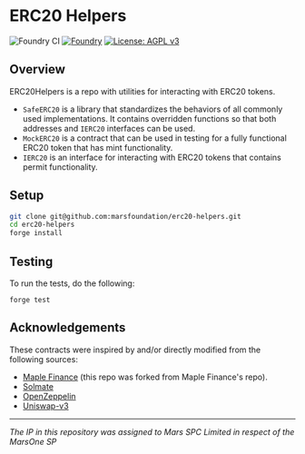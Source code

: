 # ERC20 Helpers

![Foundry CI](https://github.com/marsfoundation/erc20-helpers/actions/workflows/ci.yml/badge.svg)
[![Foundry][foundry-badge]][foundry]
[![License: AGPL v3](https://img.shields.io/badge/License-AGPL%20v3-blue.svg)](https://github.com/marsfoundation/erc20-helpers/blob/master/LICENSE)

[foundry]: https://getfoundry.sh/
[foundry-badge]: https://img.shields.io/badge/Built%20with-Foundry-FFDB1C.svg

## Overview

ERC20Helpers is a repo with utilities for interacting with ERC20 tokens.

- `SafeERC20` is a library that standardizes the behaviors of all commonly used implementations. It contains overridden functions so that both addresses and `IERC20` interfaces can be used.
- `MockERC20` is a contract that can be used in testing for a fully functional ERC20 token that has mint functionality.
- `IERC20` is an interface for interacting with ERC20 tokens that contains permit functionality.

## Setup

```sh
git clone git@github.com:marsfoundation/erc20-helpers.git
cd erc20-helpers
forge install
```

## Testing

To run the tests, do the following:

```
forge test
```

## Acknowledgements

These contracts were inspired by and/or directly modified from the following sources:

- [Maple Finance](https://github.com/maple-labs/erc20-helper/blob/main/src/ERC20Helper.sol) (this repo was forked from Maple Finance's repo).
- [Solmate](https://github.com/Rari-Capital/solmate)
- [OpenZeppelin](https://github.com/OpenZeppelin/openzeppelin-contracts)
- [Uniswap-v3](https://github.com/Uniswap/uniswap-v3-core/blob/main/contracts/libraries/TransferHelper.sol)

***
*The IP in this repository was assigned to Mars SPC Limited in respect of the MarsOne SP*
